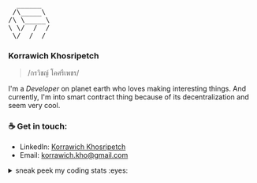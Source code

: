 <pre>
  ______
 /\_____\
/\ \_____\
\ \/  /  /
 \/__/__/
</pre>

### Korrawich Khosripetch

> /กรวิชญ์ โคศรีเพชร/

I'm a *Developer* on planet earth who loves making interesting things. And currently, I'm into smart contract thing because of its decentralization and seem very cool.


### :coffee: Get in touch:
<!-- - Website: [knwch.github.io](https://knwch.github.io/) (working on it) -->
- LinkedIn: [Korrawich Khosripetch](https://www.linkedin.com/in/knwch/)
- Email: [korrawich.kho@gmail.com](mailto:korrawich.kho@gmail.com)


<details>
  <summary>sneak peek my coding stats :eyes:</summary>
  
  ![knwch's wakatime stats](https://github-readme-stats.vercel.app/api/wakatime?username=knwch&layout=compact&langs_count=5&custom_title=Coding%20stats,%20weekly&title_color=4e6fcf&text_color=000000&border_color=EBEDEF&border_radius=22&bg_color=75,FFFFFF,f5f7ff)
</details>

<!-- ## Hello there 👋
My name is Korrawich Khosripetch

## 🔧 Technologies & Tools
- Front-end development using **React/Redux, Angular/NGXS**
- Back-end development using **NestJS, Flask**
- Mobile application development using **React Native**

![](https://img.shields.io/badge/-Firebase-informational?style=flat&logo=firebase&logoColor=white&color=27d697&labelColor=555555)
![](https://img.shields.io/badge/-MongoDB-informational?style=flat&logo=mongodb&logoColor=white&color=27d697&labelColor=555555)
![](https://img.shields.io/badge/-Coffee-informational?style=flat&logo=buy%20me%20a%20coffee&logoColor=white&color=27d697&labelColor=555555)
![](https://img.shields.io/badge/-Mapbox-informational?style=flat&logo=mapbox&logoColor=white&color=27d697&labelColor=555555)

## 📈 Github Stats

![Top Langs](https://github-readme-stats.vercel.app/api/top-langs/?username=knwch&layout=compact&langs_count=7&hide=jupyter%20notebook&title_color=22c98d&text_color=000000&border_color=EBEDEF&border_radius=22&bg_color=80,FFFFFF,FAFFFD)
<!-- 
![knwch's wakatime stats](https://github-readme-stats.vercel.app/api/wakatime?username=knwch&layout=compact&langs_count=4&custom_title=Coding%20Stats,%20weekly&theme=vue&border_radius=28&bg_color=100,ffffff,fcfaff)
 -->
